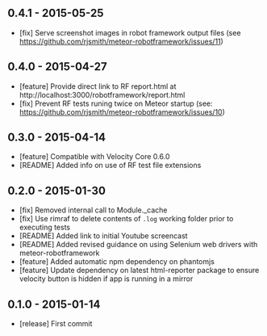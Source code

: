 ## 0.4.1 - 2015-05-25
- [fix] Serve screenshot images in robot framework output files (see https://github.com/rjsmith/meteor-robotframework/issues/11)

## 0.4.0 - 2015-04-27
- [feature] Provide direct link to RF report.html at http://localhost:3000/robotframework/report.html
- [fix] Prevent RF tests runing twice on Meteor startup (see: https://github.com/rjsmith/meteor-robotframework/issues/10)

## 0.3.0 - 2015-04-14
- [feature] Compatible with Velocity Core 0.6.0
- [README] Added info on use of RF test file extensions

## 0.2.0 - 2015-01-30

- [fix] Removed internal call to Module._cache
- [fix] Use rimraf to delete contents of `.log` working folder prior to executing tests
- [README] Added link to initial Youtube screencast
- [README] Added revised guidance on using Selenium web drivers with meteor-robotframework
- [feature] Added automatic npm dependency on phantomjs
- [feature] Update dependency on latest html-reporter package to ensure velocity button is hidden if app is running in a mirror

## 0.1.0 - 2015-01-14

- [release] First commit
